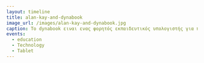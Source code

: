 ```yaml
---
layout: timeline 
title: alan-kay-and-dynabook
image_url: /images/alan-kay-and-dynabook.jpg
caption: Το dynabook ειναι ενας φορητός εκπαιδευτικός υπολογιστής για παιδιά. Ο Alan Key το 1972 παρουσίασε την ιδέα του το Dynabook, έμοιαζε με τάμπλετ ή με ένα μεγάλο chat phone. Οι λειτουργίες του ήταν παρόμοιες με έναν σημερινό φορητό υπολογιστή με βασική διαφορά την διάρκεια της μπαταρίας, καθώς το dynabook θα μπορούσε κανείς να πει πως η μπαταρία διαρκεί σχεδόν αιώνια. Ο Alan Key ήταν ένας απο τους πρώτους ανθρώπους που πίστευε στην τότε ιδέα των φορητών υπολογιστών. Οραματίζονταν μια φορητή συσκευή "Dynabook" λέγοντας χαρακτηριστικά πως απευθύνεται σε παιδιά όλων των ηλικιών. Το Dynabook παρέχει δυνατότητές παρόμοιες με ένα τάμπλετ αλλά με εκπαιδευτικό χαρακτήρα. Φυσικά μια τέτοια συσκευή μπορεί να χρησιμοποιηθεί και από ενήλικες παρόλα αυτά στόχος του ήταν τα παιδιά. Αν και σήμερα υπάρχει το λογισμικό που απαιτείται για την δημιουργία ενός dynabook ο ίδιος ο Alan Key πιστεύει πως δεν έχει εφευρεθεί ακόμη και πως λείπουν βασικά κομμάτια του λογισμικού.
events:
  - education
  - Technology
  - Tablet
---
```


